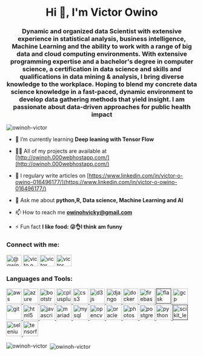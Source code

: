 <h1 align="center">Hi 👋, I'm Victor Owino</h1>
<h3 align="center">Dynamic and organized data Scientist with extensive experience in statistical analysis,
business intelligence, Machine Learning and the ability to work with a range of big data
and cloud computing environments. With extensive programming expertise and a
bachelor's degree in computer science, a certification in data science and skills and
qualifications in data mining & analysis, I bring diverse knowledge to the workplace.
Hoping to blend my concrete data science knowledge in a fast-paced, dynamic
environment to develop data gathering methods that yield insight. I am passionate
about data-driven approaches for public health impact </h3>

<p align="left"> <img src="https://komarev.com/ghpvc/?username=owinoh-victor" alt="owinoh-victor" /> </p>

- 🌱 I’m currently learning **Deep leaning with Tensor Flow**

- 👨‍💻 All of my projects are available at [http://owinoh.000webhostapp.com/](http://owinoh.000webhostapp.com/)

- 📝 I regulary write articles on [https://www.linkedin.com/in/victor-o-owino-016496177/](https://www.linkedin.com/in/victor-o-owino-016496177/)

- 💬 Ask me about **python,R, Data science, Machine Learning and AI**

- 📫 How to reach me **owinohvicky@gmail.com**

- ⚡ Fun fact **I like food: 😜👌I think am funny**

<p align="left">
<h3 align="left">Connect with me:</h3>
<a href="https://twitter.com/owinoh_victor" target="blank"><img align="center" src="https://cdn.jsdelivr.net/npm/simple-icons@3.0.1/icons/twitter.svg" alt="@owinoh_victor" height="30" width="40" /></a>
<a href="https://www.linkedin.com/in/victor-o-owino-016496177/" target="blank"><img align="center" src="https://cdn.jsdelivr.net/npm/simple-icons@3.0.1/icons/linkedin.svg" alt="victo o. owino" height="30" width="40" /></a>
<a href="https://www.kaggle.com/owinoh" target="blank"><img align="center" src="https://cdn.jsdelivr.net/npm/simple-icons@3.0.1/icons/kaggle.svg" alt="victor owinoh" height="30" width="40" /></a>
<a href="https://www.facebook.com/owinoh.victor/" target="blank"><img align="center" src="https://cdn.jsdelivr.net/npm/simple-icons@3.0.1/icons/facebook.svg" alt="victor owinoh" height="30" width="40" /></a>
</p>

<h3 align="left">Languages and Tools:</h3>
<p align="left"> <a href="https://aws.amazon.com" target="_blank"> <img src="https://devicons.github.io/devicon/devicon.git/icons/amazonwebservices/amazonwebservices-original-wordmark.svg" alt="aws" width="40" height="40"/> </a> <a href="https://azure.microsoft.com/en-in/" target="_blank"> <img src="https://www.vectorlogo.zone/logos/microsoft_azure/microsoft_azure-icon.svg" alt="azure" width="40" height="40"/> </a> <a href="https://getbootstrap.com" target="_blank"> <img src="https://devicons.github.io/devicon/devicon.git/icons/bootstrap/bootstrap-plain.svg" alt="bootstrap" width="40" height="40"/> </a> <a href="https://www.w3schools.com/cpp/" target="_blank"> <img src="https://devicons.github.io/devicon/devicon.git/icons/cplusplus/cplusplus-original.svg" alt="cplusplus" width="40" height="40"/> </a> <a href="https://www.w3schools.com/css/" target="_blank"> <img src="https://devicons.github.io/devicon/devicon.git/icons/css3/css3-original-wordmark.svg" alt="css3" width="40" height="40"/> </a> <a href="https://d3js.org/" target="_blank"> <img src="https://devicons.github.io/devicon/devicon.git/icons/d3js/d3js-original.svg" alt="d3js" width="40" height="40"/> </a> <a href="https://www.djangoproject.com/" target="_blank"> <img src="https://devicons.github.io/devicon/devicon.git/icons/django/django-original.svg" alt="django" width="40" height="40"/> </a> <a href="https://www.docker.com/" target="_blank"> <img src="https://devicons.github.io/devicon/devicon.git/icons/docker/docker-original-wordmark.svg" alt="docker" width="40" height="40"/> </a> <a href="https://firebase.google.com/" target="_blank"> <img src="https://www.vectorlogo.zone/logos/firebase/firebase-icon.svg" alt="firebase" width="40" height="40"/> </a> <a href="" target="_blank"> <img src="https://www.vectorlogo.zone/logos/pocoo_flask/pocoo_flask-icon.svg" alt="flask" width="40" height="40"/> </a> <a href="https://cloud.google.com" target="_blank"> <img src="https://www.vectorlogo.zone/logos/google_cloud/google_cloud-icon.svg" alt="gcp" width="40" height="40"/> </a> <a href="https://git-scm.com/" target="_blank"> <img src="https://www.vectorlogo.zone/logos/git-scm/git-scm-icon.svg" alt="git" width="40" height="40"/> </a> <a href="https://www.w3.org/html/" target="_blank"> <img src="https://devicons.github.io/devicon/devicon.git/icons/html5/html5-original-wordmark.svg" alt="html5" width="40" height="40"/> </a> <a href="https://developer.mozilla.org/en-US/docs/Web/JavaScript" target="_blank"> <img src="https://devicons.github.io/devicon/devicon.git/icons/javascript/javascript-original.svg" alt="javascript" width="40" height="40"/> </a> <a href="https://mariadb.org/" target="_blank"> <img src="https://www.vectorlogo.zone/logos/mariadb/mariadb-icon.svg" alt="mariadb" width="40" height="40"/> </a> <a href="https://www.mysql.com/" target="_blank"> <img src="https://devicons.github.io/devicon/devicon.git/icons/mysql/mysql-original-wordmark.svg" alt="mysql" width="40" height="40"/> </a> <a href="https://opencv.org/" target="_blank"> <img src="https://www.vectorlogo.zone/logos/opencv/opencv-icon.svg" alt="opencv" width="40" height="40"/> </a> <a href="https://www.oracle.com/" target="_blank"> <img src="https://devicons.github.io/devicon/devicon.git/icons/oracle/oracle-original.svg" alt="oracle" width="40" height="40"/> </a> <a href="https://www.photoshop.com/en" target="_blank"> <img src="https://devicons.github.io/devicon/devicon.git/icons/photoshop/photoshop-plain.svg" alt="photoshop" width="40" height="40"/> </a> <a href="https://www.postgresql.org" target="_blank"> <img src="https://devicons.github.io/devicon/devicon.git/icons/postgresql/postgresql-original-wordmark.svg" alt="postgresql" width="40" height="40"/> </a> <a href="https://www.python.org" target="_blank"> <img src="https://devicons.github.io/devicon/devicon.git/icons/python/python-original.svg" alt="python" width="40" height="40"/> </a> <a href="" target="_blank"> <img src="https://upload.wikimedia.org/wikipedia/commons/0/05/Scikit_learn_logo_small.svg" alt="scikit_learn" width="40" height="40"/> </a> <a href="https://www.selenium.dev" target="_blank"> <img src="https://raw.githubusercontent.com/detain/svg-logos/780f25886640cef088af994181646db2f6b1a3f8/svg/selenium-logo.svg" alt="selenium" width="40" height="40"/> </a> <a href="https://www.tensorflow.org" target="_blank"> <img src="https://www.vectorlogo.zone/logos/tensorflow/tensorflow-icon.svg" alt="tensorflow" width="40" height="40"/> </a> </p>

<p><img align="left" src="https://github-readme-stats.vercel.app/api/top-langs/?username=owinoh-victor&layout=compact" alt="owinoh-victor" /></p>

<p>&nbsp;<img align="center" src="https://github-readme-stats.vercel.app/api?username=owinoh-victor&show_icons=true" alt="owinoh-victor" /></p>
